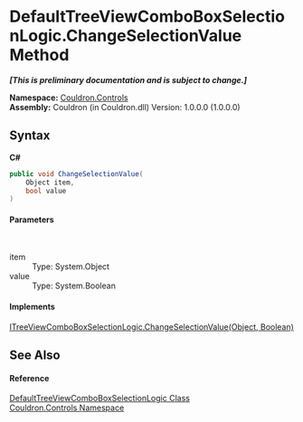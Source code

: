 # DefaultTreeViewComboBoxSelectionLogic.ChangeSelectionValue Method 
 _**\[This is preliminary documentation and is subject to change.\]**_

**Namespace:**&nbsp;<a href="N_Couldron_Controls">Couldron.Controls</a><br />**Assembly:**&nbsp;Couldron (in Couldron.dll) Version: 1.0.0.0 (1.0.0.0)

## Syntax

**C#**<br />
``` C#
public void ChangeSelectionValue(
	Object item,
	bool value
)
```


#### Parameters
&nbsp;<dl><dt>item</dt><dd>Type: System.Object<br /></dd><dt>value</dt><dd>Type: System.Boolean<br /></dd></dl>

#### Implements
<a href="M_Couldron_Controls_ITreeViewComboBoxSelectionLogic_ChangeSelectionValue">ITreeViewComboBoxSelectionLogic.ChangeSelectionValue(Object, Boolean)</a><br />

## See Also


#### Reference
<a href="T_Couldron_Controls_DefaultTreeViewComboBoxSelectionLogic">DefaultTreeViewComboBoxSelectionLogic Class</a><br /><a href="N_Couldron_Controls">Couldron.Controls Namespace</a><br />